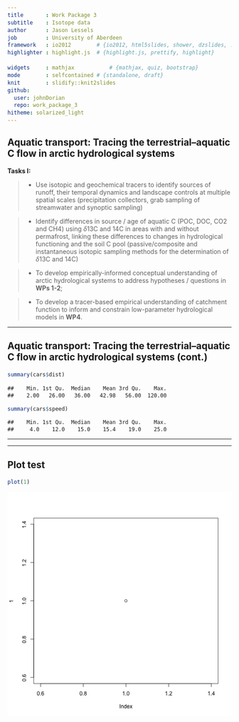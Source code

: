 ```yaml
---
title       : Work Package 3 
subtitle    : Isotope data
author      : Jason Lessels
job         : University of Aberdeen
framework   : io2012        # {io2012, html5slides, shower, dzslides, ...}
highlighter : highlight.js  # {highlight.js, prettify, highlight}

widgets     : mathjax           # {mathjax, quiz, bootstrap}
mode        : selfcontained # {standalone, draft}
knit        : slidify::knit2slides
github:
  user: johnDorian
  repo: work_package_3
hitheme: solarized_light
--- 
```


## Aquatic transport: Tracing the terrestrial–aquatic C flow in arctic hydrological systems

<b>Tasks I:</b>
> - <span class = 'red'>Use isotopic and geochemical tracers to identify sources of runoff</span>, their temporal dynamics and landscape controls at multiple spatial scales (precipitation collectors, grab sampling of streamwater and synoptic sampling)
 
> - <span class = 'red'>Identify differences in source / age of aquatic C (POC, DOC, CO2 and CH4) using $\delta$13C and 14C</span> in areas with and without permafrost,  linking these differences to changes in <span class = 'red'>hydrological functioning and the soil C pool</span> (passive/composite and instantaneous isotopic sampling methods for the determination of $\delta$13C and 14C)

> - To develop empirically-informed conceptual understanding of arctic hydrological systems to address hypotheses / questions in <b>WPs 1-2</b>; 

> - <span class = 'red'>To develop a tracer-based empirical understanding</span> of catchment function to <span class = 'red'>inform and constrain low-parameter hydrological models</span> in <b>WP4</b>. 

---
## Aquatic transport: Tracing the terrestrial–aquatic C flow in arctic hydrological systems (cont.)


```r
summary(cars$dist)
```

```
##    Min. 1st Qu.  Median    Mean 3rd Qu.    Max. 
##    2.00   26.00   36.00   42.98   56.00  120.00
```

```r
summary(cars$speed)
```

```
##    Min. 1st Qu.  Median    Mean 3rd Qu.    Max. 
##     4.0    12.0    15.0    15.4    19.0    25.0
```

---
---
## Plot test


```r
plot(1)
```

![plot of chunk unnamed-chunk-2](assets/fig/unnamed-chunk-2-1.png) 
